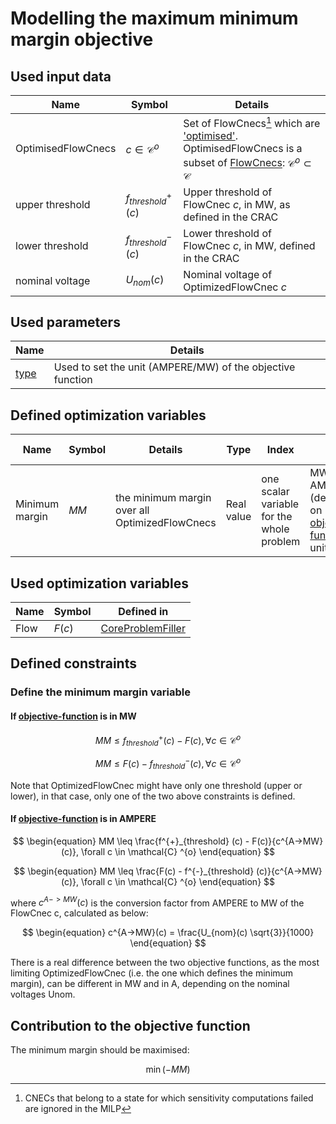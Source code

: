 # Modelling the maximum minimum margin objective

## Used input data

| Name               | Symbol                   | Details                                                                                                                                                                                                                             |
|--------------------|--------------------------|-------------------------------------------------------------------------------------------------------------------------------------------------------------------------------------------------------------------------------------|
| OptimisedFlowCnecs | $c \in \mathcal{C} ^{o}$ | Set of FlowCnecs[^1] which are ['optimised'](/input-data/crac/json.md#optimised-and-monitored-cnecs). OptimisedFlowCnecs is a subset of [FlowCnecs](../core-problem-filler.md#used-input-data): $\mathcal{C} ^{o} \subset \mathcal{C}$ |
| upper threshold    | $f^{+}_{threshold} (c)$  | Upper threshold of FlowCnec $c$, in MW, as defined in the CRAC                                                                                                                                                                      |
| lower threshold    | $f^{-}_{threshold} (c)$  | Lower threshold of FlowCnec $c$, in MW, defined in the CRAC                                                                                                                                                                         |
| nominal voltage    | $U_{nom}(c)$             | Nominal voltage of OptimizedFlowCnec $c$                                                                                                                                                                                            |

[^1]: CNECs that belong to a state for which sensitivity computations failed are ignored in the MILP

## Used parameters

| Name                                   | Details |
|----------------------------------------|---|
| [type](/parameters.md#type) | Used to set the unit (AMPERE/MW) of the objective function |

## Defined optimization variables

| Name | Symbol | Details | Type | Index | Unit | Lower bound | Upper bound |
|---|---|---|---|---|---|---|---|
| Minimum margin | $MM$ | the minimum margin over all OptimizedFlowCnecs | Real value | one scalar variable for the whole problem | MW or AMPERE (depending on [objective-function](/parameters.md#objective-function-parameters) unit) | $-\infty$ | $+\infty$ |

## Used optimization variables

| Name | Symbol | Defined in                                                                 |
|---|---|----------------------------------------------------------------------------|
| Flow | $F(c)$ | [CoreProblemFiller](../core-problem-filler.md#defined-optimization-variables) |

## Defined constraints

### Define the minimum margin variable

#### If [objective-function](/parameters.md#objective-function-parameters) is in MW

$$
\begin{equation}
MM \leq f^{+}_{threshold} (c) - F(c), \forall c \in \mathcal{C} ^{o}
\end{equation}
$$  

$$
\begin{equation}
MM \leq F(c) - f^{-}_{threshold} (c), \forall c \in \mathcal{C} ^{o}
\end{equation}
$$  

Note that OptimizedFlowCnec might have only one threshold (upper or lower), in that case, only one of the two above constraints is defined.
<br>

#### If [objective-function](/parameters.md#objective-function-parameters) is in AMPERE

$$
\begin{equation}
MM \leq \frac{f^{+}_{threshold} (c) - F(c)}{c^{A->MW}(c)}, \forall c \in \mathcal{C} ^{o}
\end{equation}
$$  

$$
\begin{equation}
MM \leq \frac{F(c) - f^{-}_{threshold} (c)}{c^{A->MW}(c)}, \forall c \in \mathcal{C} ^{o}
\end{equation}
$$  

where $c^{A->MW}(c)$ is the conversion factor from AMPERE to MW of the FlowCnec c, calculated as below:  

$$
\begin{equation}
c^{A->MW}(c) = \frac{U_{nom}(c) \sqrt{3}}{1000}
\end{equation}
$$

There is a real difference between the two objective functions, as the most limiting OptimizedFlowCnec (i.e. the one which defines the minimum margin), can be different in MW and in A, depending on the nominal voltages Unom.
<br>


## Contribution to the objective function

The minimum margin should be maximised:  

$$
\begin{equation}
\min (-MM)
\end{equation}
$$
